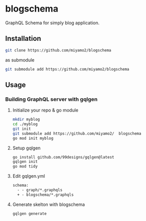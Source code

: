 # blogschema

GraphQL Schema for simply blog application.

## Installation

```sh
git clone https://github.com/miyamo2/blogschema
```

as submodule

```sh
git submodule add https://github.com/miyamo2/blogschema
```

## Usage

### Building GraphQL server with gqlgen

1. Initialize your repo & go module

    ```sh
    mkdir myblog
    cd ./myblog
    git init
    git submodule add https://github.com/miyamo2/  blogschema
    go mod init myblog
    ```

2. Setup gqlgen

    ```sh
    go install github.com/99designs/gqlgen@latest
    gqlgen init
    go mod tidy
    ```

3. Edit gqlgen.yml

    ```diff
    schema:
      - - graph/*.graphqls
      + - blogschema/*.graphqls
    ```

4. Generate skelton with blogschema

    ```.sh
    gqlgen generate
    ```
